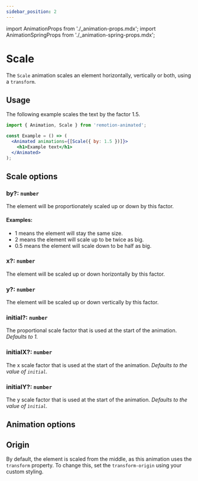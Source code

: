 ```yaml
---
sidebar_position: 2
---
```


import AnimationProps from './\_animation-props.mdx';
import AnimationSpringProps from './\_animation-spring-props.mdx';

# Scale

The `Scale` animation scales an element horizontally, vertically or both, using a `transform`.

## Usage

The following example scales the text by the factor 1.5.

```jsx
import { Animation, Scale } from 'remotion-animated';

const Example = () => (
  <Animated animations={[Scale({ by: 1.5 })]}>
    <h1>Example text</h1>
  </Animated>
);
```

## Scale options

### by?: `number`

The element will be proportionately scaled up or down by this factor.

#### Examples:

- 1 means the element will stay the same size.
- 2 means the element will scale up to be twice as big.
- 0.5 means the element will scale down to be half as big.

### x?: `number`

The element will be scaled up or down horizontally by this factor.

### y?: `number`

The element will be scaled up or down vertically by this factor.

### initial?: `number`

The proportional scale factor that is used at the start of the animation. _Defaults to 1._

### initialX?: `number`

The x scale factor that is used at the start of the animation. _Defaults to the value of `initial`._

### initialY?: `number`

The y scale factor that is used at the start of the animation. _Defaults to the value of `ìnitial`._

## Animation options

<AnimationProps />
<AnimationSpringProps />

## Origin

By default, the element is scaled from the middle, as this animation uses the `transform` property.
To change this, set the `transform-origin` using your custom styling.
